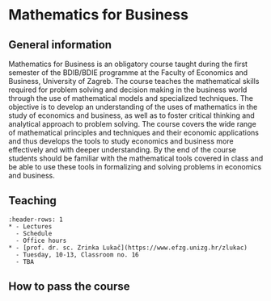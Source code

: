 # Mathematics for Business

## General information
Mathematics for Business is an obligatory course taught during the first semester of the BDIB/BDIE programme at the Faculty of Economics and Business, University of Zagreb. The course teaches the mathematical skills required for problem solving and decision making in the business world through the use of mathematical models and specialized techniques. The objective is to develop an understanding of the uses of mathematics in the study of economics and business, as well as to foster critical thinking and analytical approach to problem solving. The course covers the wide range of mathematical principles and techniques and their economic applications and thus develops the tools to study economics and business more effectively and with deeper understanding. By the end of the course students should be familiar with the mathematical tools covered in class and be able to use these tools in formalizing and solving problems in economics and business.
## Teaching
```{list-table}
:header-rows: 1
* - Lectures
  - Schedule
  - Office hours
* - [prof. dr. sc. Zrinka Lukač](https://www.efzg.unizg.hr/zlukac)
  - Tuesday, 10-13, Classroom no. 16
  - TBA

```
## How to pass the course